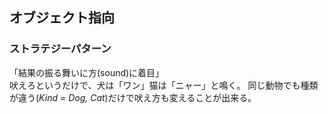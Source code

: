 ## オブジェクト指向
### ストラテジーパターン
「結果の振る舞いに方(sound)に着目」
<br>吠えろというだけで、犬は「ワン」猫は「ニャー」と鳴く。
同じ動物でも種類が違う(*Kind = Dog, Cat*)だけで吠え方も変えることが出来る。

